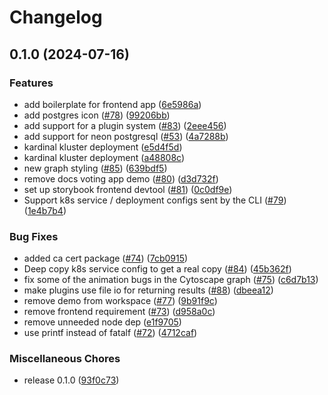 # Changelog

## 0.1.0 (2024-07-16)


### Features

* add boilerplate for frontend app ([6e5986a](https://github.com/kurtosis-tech/kardinal-kontrol/commit/6e5986ac7292339b274478a1c83d0c4528fda4d4))
* add postgres icon ([#78](https://github.com/kurtosis-tech/kardinal-kontrol/issues/78)) ([99206bb](https://github.com/kurtosis-tech/kardinal-kontrol/commit/99206bb5409ccd87983438db827a9f10a8a5677f))
* add support for a plugin system ([#83](https://github.com/kurtosis-tech/kardinal-kontrol/issues/83)) ([2eee456](https://github.com/kurtosis-tech/kardinal-kontrol/commit/2eee4560ea2401c1637ab645fe73e5d88b9949dc))
* add support for neon postgresql ([#53](https://github.com/kurtosis-tech/kardinal-kontrol/issues/53)) ([4a7288b](https://github.com/kurtosis-tech/kardinal-kontrol/commit/4a7288b89f2067556c80dab6f9a77daaf2ce4625))
* kardinal kluster deployment ([e5d4f5d](https://github.com/kurtosis-tech/kardinal-kontrol/commit/e5d4f5d7f4d66698c3ec3834bd0320e7913ae737))
* kardinal kluster deployment ([a48808c](https://github.com/kurtosis-tech/kardinal-kontrol/commit/a48808c640cf48aa581961215d923293af1be66d))
* new graph styling ([#85](https://github.com/kurtosis-tech/kardinal-kontrol/issues/85)) ([639bdf5](https://github.com/kurtosis-tech/kardinal-kontrol/commit/639bdf576c4bd3f3f2ae48cc760b140121034af2))
* remove docs voting app demo ([#80](https://github.com/kurtosis-tech/kardinal-kontrol/issues/80)) ([d3d732f](https://github.com/kurtosis-tech/kardinal-kontrol/commit/d3d732fe751f530b2018b824d2090874d3a9d816))
* set up storybook frontend devtool ([#81](https://github.com/kurtosis-tech/kardinal-kontrol/issues/81)) ([0c0df9e](https://github.com/kurtosis-tech/kardinal-kontrol/commit/0c0df9edf053cbf8e155b047d749937d3cf6ae5a))
* Support k8s service / deployment configs sent by the CLI ([#79](https://github.com/kurtosis-tech/kardinal-kontrol/issues/79)) ([1e4b7b4](https://github.com/kurtosis-tech/kardinal-kontrol/commit/1e4b7b44714807fbd372c89cb46e2a5768c06525))


### Bug Fixes

* added ca cert package ([#74](https://github.com/kurtosis-tech/kardinal-kontrol/issues/74)) ([7cb0915](https://github.com/kurtosis-tech/kardinal-kontrol/commit/7cb091591420539f2ada6d201664766ec5478c56))
* Deep copy k8s service config to get a real copy ([#84](https://github.com/kurtosis-tech/kardinal-kontrol/issues/84)) ([45b362f](https://github.com/kurtosis-tech/kardinal-kontrol/commit/45b362fde3fdb9b30cc8c7ec188c738a5e5b7879))
* fix some of the animation bugs in the Cytoscape graph ([#75](https://github.com/kurtosis-tech/kardinal-kontrol/issues/75)) ([c6d7b13](https://github.com/kurtosis-tech/kardinal-kontrol/commit/c6d7b13bf03525183de90ffe552d1decb8375b19))
* make plugins use file io for returning results ([#88](https://github.com/kurtosis-tech/kardinal-kontrol/issues/88)) ([dbeea12](https://github.com/kurtosis-tech/kardinal-kontrol/commit/dbeea1209d17d18eebfc0ec81ee526a58a2256b2))
* remove demo from workspace ([#77](https://github.com/kurtosis-tech/kardinal-kontrol/issues/77)) ([9b91f9c](https://github.com/kurtosis-tech/kardinal-kontrol/commit/9b91f9ca79822ca672bd875f10b699b33a0a1254))
* remove frontend requirement ([#73](https://github.com/kurtosis-tech/kardinal-kontrol/issues/73)) ([d958a0c](https://github.com/kurtosis-tech/kardinal-kontrol/commit/d958a0c64fa79ad574eaa0351e565d3def5bddb2))
* remove unneeded node dep ([e1f9705](https://github.com/kurtosis-tech/kardinal-kontrol/commit/e1f97059266e1dcf0d5197b8692b19444fa882b6))
* use printf instead of fatalf ([#72](https://github.com/kurtosis-tech/kardinal-kontrol/issues/72)) ([4712caf](https://github.com/kurtosis-tech/kardinal-kontrol/commit/4712cafcdcaf1b5f6a37d02ebb1a077171a75d2b))


### Miscellaneous Chores

* release 0.1.0 ([93f0c73](https://github.com/kurtosis-tech/kardinal-kontrol/commit/93f0c7342709c07e83ffec6351b40bc2d707d696))
